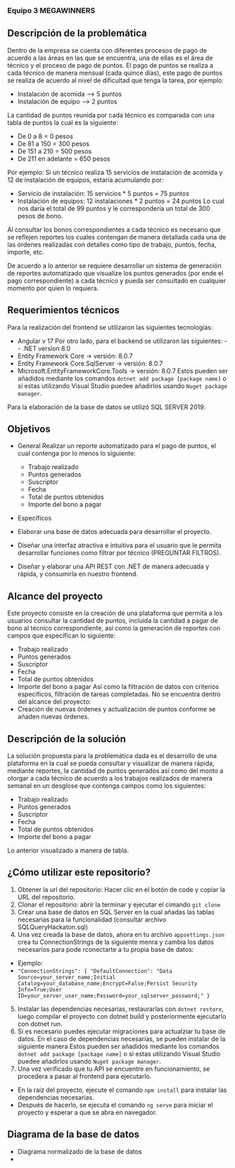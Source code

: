### Equipo 3 MEGAWINNERS

## Descripción de la problemática
Dentro de la empresa se cuenta con diferentes procesos de pago de acuerdo a las áreas en las que se encuentra, una de ellas es el área de técnico y el proceso de pago de puntos.
El pago de puntos se realiza a cada técnico de manera mensual (cada quince días), este pago de puntos se realiza de acuerdo al nivel de dificultad que tenga la tarea, por ejemplo:
- Instalación de acomida --> 5 puntos
- Instalación de equipo --> 2 puntos

La cantidad de puntos reunida por cada técnico es comparada con una tabla de puntos la cual es la siguiente:
- De 0 a 8 = 0 pesos
- De 81 a 150 = 300 pesos
- De 151 a 210 = 500 pesos
- De 211 en adelante = 650 pesos

Por ejemplo: Si un técnico realiza 15 servicios de instalación de acomida y 12 de instalación de equipos, estaría acumulando por:
- Servicio de instalación: 15 servicios * 5 puntos = 75 puntos
- Instalación de equipos: 12 instalaciones * 2 puntos = 24 puntos
Lo cual nos daría el total de 99 puntos y le correspondería un total de 300 pesos de bono.

Al consultar los bonos correspondientes a cada técnico es necesario que se reflejen reportes los cuales contengan de manera detallada cada una de las órdenes realizadas con detalles como tipo de trabajo, puntos, fecha, importe, etc.

De acuerdo a lo anterior se requiere desarrollar un sistema de generación de reportes automatizado que visualize los puntos generados (por ende el pago correspondiente) a cada técnico y pueda ser consultado en cualquier momento por quien lo requiera.

## Requerimientos técnicos
Para la realización del frontend se utilizaron las siguientes tecnologías:
- Angular v 17
Por otro lado, para el backend se utilizaron las siguientes:
-- .NET version 8.0
- Entity Framework Core -> versión: 8.0.7
- Entity Framework Core.SqlServer -> versión: 8.0.7
- Microsoft.EntityFrameworkCore.Tools -> versión: 8.0.7
Estos pueden ser añadidos  mediante los comandos `dotnet add package [package name]` o si estas utilizando Visual Studio puedee añadirlos usando `Nuget package manager`.

Para la elaboración de la base de datos se utilizó SQL SERVER 2019.

## Objetivos
- General
Realizar un reporte automatizado para el pago de puntos, el cual contenga por lo menos lo siguiente:
  - Trabajo realizado
  - Puntos generados
  - Suscriptor
  - Fecha
  - Total de puntos obtenidos
  - Importe del bono a pagar

- Específicos
 - Elaborar una base de datos adecuada para desarrollar el proyecto.
 - Diseñar una interfaz atractiva e intuitiva para el usuario que le permita desarrollar funciones como filtrar por técnico (PREGUNTAR FILTROS).
 - Diseñar y elaborar una API REST con .NET de manera adecuada y rápida, y consumirla en nuestro frontend.

## Alcance del proyecto
Este proyecto consiste en la creación de una plataforma que permita a los usuarios consultar la cantidad de puntos, incluída la cantidad a pagar de bono al técnico correspondiente, así como la generación de reportes con campos que especifican lo siguiente:
  - Trabajo realizado
  - Puntos generados
  - Suscriptor
  - Fecha
  - Total de puntos obtenidos
  - Importe del bono a pagar
Así como la filtración de datos con criterios específicos, filtración de tareas completadas.
No se encuentra dentro del alcance del proyecto:
 - Creación de nuevas órdenes y actualización de puntos conforme se añaden nuevas órdenes.

## Descripción de la solución
La solución propuesta para la problemática dada es el desarrollo de una plataforma en la cual se pueda consultar y visualizar de manera rápida, mediante reportes, la cantidad de puntos generados así como del monto a otorgar a cada técnico de acuerdo a los trabajos realizados de manera semanal en un desglose que contenga campos como los siguientes:
  - Trabajo realizado
  - Puntos generados
  - Suscriptor
  - Fecha
  - Total de puntos obtenidos
  - Importe del bono a pagar

Lo anterior visualizado a manera de tabla.

## ¿Cómo utilizar este repositorio?
1. Obtener la url del repositorio: Hacer clic en el botón de code y copiar la URL del repositorio.
2. Clonar el repositorio: abrir la terminar y ejecutar el cimando `git clone`
3. Crear una base de datos en SQL Server en la cual añadas las tablas necesarias para la funcionalidad (consultar archivo SQLQueryHackaton.sql)
4. Una vez creada la base de datos, ahora en tu archivo `appsettings.json` crea tu ConnectionStrings de la siguiente menra y cambia los datos necesarios para pode rconectarte a tu propia base de datos:
- Ejemplo:
- ` "ConnectionStrings": {
    "DefaultConnection": "Data Source=your_server_name;Initial Catalog=your_database_name;Encrypt=False;Persist Security Info=True;User ID=your_server_user_name;Password=your_sqlserver_password;"
  } `
5. Instalar las dependencias necesarias, restaurarlas con `dotnet restore`, luego compilar el proyecto con dotnet build y posteriormente ejecutarlo con dotnet run.
6. Si es necesario puedes ejecutar migraciones para actualziar tu base de datos.
En el caso de dependencias necesarias, se pueden instalar de la siguiente manera Estos pueden ser añadidos  mediante los comandos `dotnet add package [package name]` o si estas utilizando Visual Studio puedee añadirlos usando `Nuget package manager`.
7. Una vez verificado que tu API se encuentre en funcionamiento, se procedera a pasar al frontend para ejecutarlo.
- En la raíz del proyecto, ejecute el comando `npm install` para instalar las dependencias necesarias.
- Después de hacerlo, se ejecuta el comando `ng serve` para iniciar el proyecto y esperar a que se abra en navegador.

## Diagrama de la base de datos
 - Diagrama normalizado de la base de datos
 -
